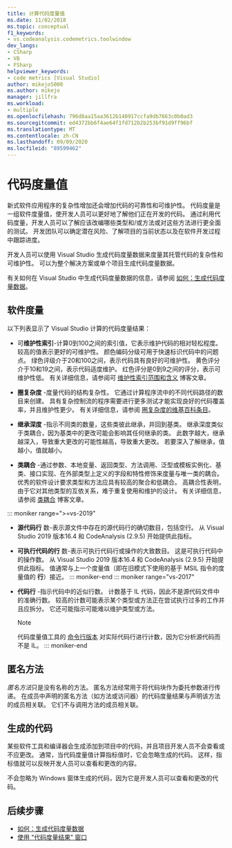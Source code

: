 ```yaml
---
title: 计算代码度量值
ms.date: 11/02/2018
ms.topic: conceptual
f1_keywords:
- vs.codeanalysis.codemetrics.toolwindow
dev_langs:
- CSharp
- VB
- FSharp
helpviewer_keywords:
- code metrics [Visual Studio]
author: mikejo5000
ms.author: mikejo
manager: jillfra
ms.workload:
- multiple
ms.openlocfilehash: 796d8aa15aa3612b140917ccfa9db7663c0b0ad3
ms.sourcegitcommit: ed4372bb6f4ae64f1fd712b2b253bf91d9ff96bf
ms.translationtype: MT
ms.contentlocale: zh-CN
ms.lasthandoff: 09/09/2020
ms.locfileid: "89599462"
---
```

# <a name="code-metrics-values"></a>代码度量值

新式软件应用程序的复杂性增加还会增加代码的可靠性和可维护性。 代码度量是一组软件度量值，使开发人员可以更好地了解他们正在开发的代码。 通过利用代码度量，开发人员可以了解应该改编哪些类型和/或方法或对这些方法进行更全面的测试。 开发团队可以确定潜在风险、了解项目的当前状态以及在软件开发过程中跟踪进度。

开发人员可以使用 Visual Studio 生成代码度量数据来度量其托管代码的复杂性和可维护性。 可以为整个解决方案或单个项目生成代码度量数据。

有关如何在 Visual Studio 中生成代码度量数据的信息，请参阅 [如何：生成代码度量数据](../code-quality/how-to-generate-code-metrics-data.md)。

## <a name="software-measurements"></a>软件度量

以下列表显示了 Visual Studio 计算的代码度量结果：

- 可**维护性索引**-计算0到100之间的索引值，它表示维护代码的相对轻松程度。 较高的值表示更好的可维护性。 颜色编码分级可用于快速标识代码中的问题点。 绿色评级介于20和100之间，表示代码具有良好的可维护性。 黄色评分介于10和19之间，表示代码适度维护。 红色评分是0到9之间的评分，表示可维护性低。 有关详细信息，请参阅可 [维护性索引范围和含义](/archive/blogs/codeanalysis/maintainability-index-range-and-meaning) 博客文章。

- **圈复杂度** -度量代码的结构复杂性。 它通过计算程序流中的不同代码路径的数目来创建。 具有复杂控制流的程序需要进行更多测试才能实现良好的代码覆盖率，并且维护性更少。 有关详细信息，请参阅 [圈复杂度的维基百科条目](https://wikipedia.org/wiki/Cyclomatic_complexity)。

- **继承深度** -指示不同类的数量，这些类彼此继承，并回到基类。 继承深度类似于类耦合，因为基类中的更改可能会影响其任何继承的类。 此数字越大，继承越深入，导致重大更改的可能性越高，导致重大更改。 若要深入了解继承，值越小，值就越小。

- **类耦合** -通过参数、本地变量、返回类型、方法调用、泛型或模板实例化、基类、接口实现、在外部类型上定义的字段和特性修饰来度量与唯一类的耦合。 优秀的软件设计要求类型和方法应具有较高的聚合和低耦合。 高耦合性表明，由于它对其他类型的互依关系，难于重复使用和维护的设计。 有关详细信息，请参阅 [类耦合](/archive/blogs/zainnab/code-metrics-class-coupling) 博客文章。

::: moniker range=">=vs-2019"

- **源代码行** 数-表示源文件中存在的源代码行的确切数目，包括空行。 从 Visual Studio 2019 版本16.4 和 CodeAnalysis (2.9.5) 开始提供此指标。

- **可执行代码的行** 数-表示可执行代码行或操作的大致数目。 这是可执行代码中的操作数。 从 Visual Studio 2019 版本16.4 和 CodeAnalysis (2.9.5) 开始提供此指标。 值通常与上一个度量值（即在旧模式下使用的基于 MSIL 指令的度量值的 **行**）接近。
::: moniker-end
::: moniker range="vs-2017"

- **代码行** -指示代码中的近似行数。 计数基于 IL 代码，因此不是源代码文件中的准确行数。 较高的计数可能表示某个类型或方法正在尝试执行过多的工作并且应拆分。 它还可能指示可能难以维护类型或方法。

   > [!NOTE]
   > 代码度量值工具的 [命令行版本](../code-quality/how-to-generate-code-metrics-data.md#command-line-code-metrics) 对实际代码行进行计数，因为它分析源代码而不是 IL。
::: moniker-end

## <a name="anonymous-methods"></a>匿名方法

*匿名方法*只是没有名称的方法。 匿名方法经常用于将代码块作为委托参数进行传递。 在成员中声明的匿名方法（如方法或访问器）的代码度量结果与声明该方法的成员相关联。 它们不与调用方法的成员相关联。

## <a name="generated-code"></a>生成的代码

某些软件工具和编译器会生成添加到项目中的代码，并且项目开发人员不会查看或不应更改。 通常，当代码度量值计算指标值时，它会忽略生成的代码。 这样，指标值就可以反映开发人员可以查看和更改的内容。

不会忽略为 Windows 窗体生成的代码，因为它是开发人员可以查看和更改的代码。

## <a name="next-steps"></a>后续步骤

- [如何：生成代码度量数据](../code-quality/how-to-generate-code-metrics-data.md)
- [使用 "代码度量结果" 窗口](../code-quality/working-with-code-metrics-data.md)